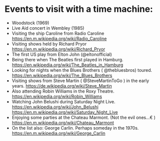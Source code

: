 # Events to visit with a time machine:

* Woodstock (1969)
* Live Aid concert in Wembley (1985)
* Visiting the ship Caroline from Radio Caroline
https://en.m.wikipedia.org/wiki/Radio_Caroline
* Visiting shows held by Richard Pryor
https://en.m.wikipedia.org/wiki/Richard_Pryor
* The first US play from Elton John (@eltonofficial)
* Being there when The Beatles first played in Hamburg.
https://en.wikipedia.org/wiki/The_Beatles_in_Hamburg
* Looking for nights when the Blues Brothers ( @thebluesbros) toured.
https://en.wikipedia.org/wiki/The_Blues_Brothers
* Visiting shows from Steve Martin ( @SteveMartinToGo ) in the early years.
https://de.wikipedia.org/wiki/Steve_Martin
* Also attending Robin Williams in the Roxy Theatre.
https://en.wikipedia.org/wiki/Robin_Williams
* Watching John Belushi during Saturday Night Live.
https://en.wikipedia.org/wiki/John_Belushi
https://en.m.wikipedia.org/wiki/Saturday_Night_Live
* Enjoying some parties at the Chateau Marmont. (Not the evil ones…€ )
https://en.m.wikipedia.org/wiki/Chateau_Marmont
* On the list also: George Carlin. Perhaps someday in the 1970s.
https://en.m.wikipedia.org/wiki/George_Carlin
